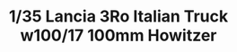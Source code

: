 ---
layout: product
title: "1/35 Lancia 3Ro Italian Truck w100/17 100mm Howitzer "
price: "5300" 
desc: "Maketa"
img_path: "/assets/img/IBG35053.webp"
brand: "IBG Models"
available: false
special_offer: false
new: false
soon: false
cat: "010000"
subcat: "015500"
subsubcat: "0N/A"
sifra: "IBG35053"
popular: false
spec: false
---
